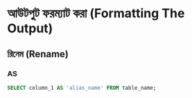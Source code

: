 # আউটপুট ফরম্যাট করা \(Formatting The Output\)

## রিনেম \(Rename\)

### AS

```sql
SELECT column_1 AS 'alias_name' FROM table_name;
```

## 




